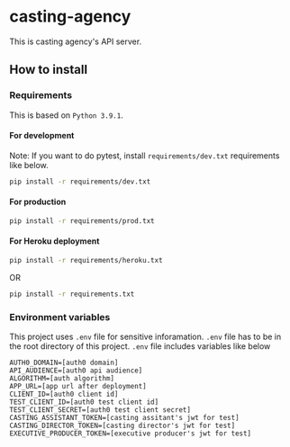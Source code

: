 # casting-agency

This is casting agency's API server.

## How to install

### Requirements

This is based on `Python 3.9.1`. 

#### For development

Note: If you want to do pytest, install `requirements/dev.txt` requirements like below.

```bash
pip install -r requirements/dev.txt
```

#### For production

```bash
pip install -r requirements/prod.txt
```

#### For Heroku deployment

```bash
pip install -r requirements/heroku.txt
```

OR

```bash
pip install -r requirements.txt
```

### Environment variables

This project uses `.env` file for sensitive inforamation.
`.env` file has to be in the root directory of this project.
`.env` file includes variables like below

```
AUTH0_DOMAIN=[auth0 domain]
API_AUDIENCE=[auth0 api audience]
ALGORITHM=[auth algorithm]
APP_URL=[app url after deployment]
CLIENT_ID=[auth0 client id]
TEST_CLIENT_ID=[auth0 test client id]
TEST_CLIENT_SECRET=[auth0 test client secret]
CASTING_ASSISTANT_TOKEN=[casting assitant's jwt for test]
CASTING_DIRECTOR_TOKEN=[casting director's jwt for test]
EXECUTIVE_PRODUCER_TOKEN=[executive producer's jwt for test]
```
